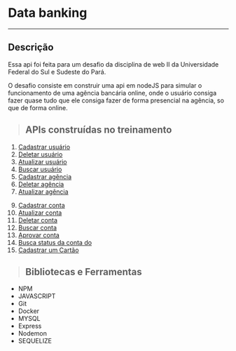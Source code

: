 # **Data banking**

---

## **Descrição**

Essa api foi feita para um desafio da disciplina de web II da Universidade Federal do Sul e Sudeste do Pará.

O desafio consiste em construir uma api em nodeJS para simular o funcionamento de uma agência bancária online, onde o usuário consiga fazer quase tudo que ele consiga fazer de forma presencial na agência, so que de forma online.

> ## APIs construídas no treinamento

1. [Cadastrar usuário](./requirements/signup.md)
3. [Deletar usuário](./requirements/update-user.md)
4. [Atualizar usuário](./requirements/delete-user.md)
5. [Buscar usuário](./requirements/show-user.md)
6. [Cadastrar agência](./requirements/create-agency.md)
7. [Deletar agência](./requirements/delete-agency.md)
8. [Atualizar agência](./requirements/update-agency.md)
<!-- 6. [Buscar agência](./requirements/show-agency.md) -->
9. [Cadastrar conta](./requirements/create-account.md)
10. [Atualizar conta](./requirements/update-account.md)
11. [Deletar conta](./requirements/delete-account.md)
12. [Buscar conta](./requirements/show-account.md)
13. [Aprovar conta](./requirements/approve-status-account-agency.md)
14. [Busca status da conta do](./requirements/show-status-account-user.md)
15. [Cadastrar um Cartão](./requirements/create-card.md)


> ## Bibliotecas e Ferramentas

- NPM
- JAVASCRIPT
- Git
- Docker
- MYSQL
- Express
- Nodemon
- SEQUELIZE
